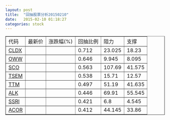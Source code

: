```yaml
---
layout: post
title:  "回抽股票分析20150210"
date:   2015-02-10 01:18:27
categories: stock
---
```

<script type="text/javascript">
var stockList = []
stockList.push('gb_cldx');
stockList.push('gb_oww');
stockList.push('gb_sco');
stockList.push('gb_tsem');
stockList.push('gb_ttm');
stockList.push('gb_alk');
stockList.push('gb_ssri');
stockList.push('gb_acor');
</script>
<table border="1">
 <tr>
 <td>代码</td>
 <td>最新价</td>
 <td>涨跌幅(%)</td>
 <td>回抽比例</td>
 <td>阻力</td>
 <td>支撑</td>
</tr>
  <tr id="cldx">
  <td><a href="http://stock.finance.sina.com.cn/usstock/quotes/CLDX.html" target="_blank">CLDX</a></td><td></td><td></td><td>0.712</td><td>23.025</td><td>18.23</td></tr>
  <tr id="oww">
  <td><a href="http://stock.finance.sina.com.cn/usstock/quotes/OWW.html" target="_blank">OWW</a></td><td></td><td></td><td>0.646</td><td>9.945</td><td>8.095</td></tr>
  <tr id="sco">
  <td><a href="http://stock.finance.sina.com.cn/usstock/quotes/SCO.html" target="_blank">SCO</a></td><td></td><td></td><td>0.563</td><td>107.69</td><td>41.575</td></tr>
  <tr id="tsem">
  <td><a href="http://stock.finance.sina.com.cn/usstock/quotes/TSEM.html" target="_blank">TSEM</a></td><td></td><td></td><td>0.538</td><td>15.71</td><td>12.57</td></tr>
  <tr id="ttm">
  <td><a href="http://stock.finance.sina.com.cn/usstock/quotes/TTM.html" target="_blank">TTM</a></td><td></td><td></td><td>0.497</td><td>51.19</td><td>41.635</td></tr>
  <tr id="alk">
  <td><a href="http://stock.finance.sina.com.cn/usstock/quotes/ALK.html" target="_blank">ALK</a></td><td></td><td></td><td>0.446</td><td>69.91</td><td>55.545</td></tr>
  <tr id="ssri">
  <td><a href="http://stock.finance.sina.com.cn/usstock/quotes/SSRI.html" target="_blank">SSRI</a></td><td></td><td></td><td>0.421</td><td>6.8</td><td>4.545</td></tr>
  <tr id="acor">
  <td><a href="http://stock.finance.sina.com.cn/usstock/quotes/ACOR.html" target="_blank">ACOR</a></td><td></td><td></td><td>0.412</td><td>44.145</td><td>33.86</td></tr>
</table>
